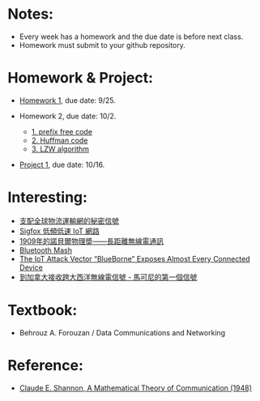 # Notes:
- Every week has a homework and the due date is before next class.
- Homework must submit to your github repository.

# Homework & Project:
- <a href="https://github.com/cnchenpu/data-comm/blob/master/03_data-comm_infor-basis.md#entropy"> Homework 1</a>, due date: 9/25.
- Homework 2, due date: 10/2.
    - <a href="https://github.com/cnchenpu/data-comm/blob/master/04_data-comm_coding.md#homework-due-date-102"> 1. prefix free code </a>
    - <a href="https://github.com/cnchenpu/data-comm/blob/master/05_data-comm_huffman-code.md#homework-due-date-102"> 2. Huffman code </a>
    - <a href="https://github.com/cnchenpu/data-comm/blob/master/06_data-comm_lzw-code.md#homework-due-date-102"> 3. LZW algorithm </a>
    
- <a href="https://github.com/cnchenpu/data-comm/blob/master/05_data-comm_huffman-code.md#program-project-due-date-1016"> Project 1</a>, due date: 10/16.

# Interesting:
- <a href="http://www.bbc.com/ukchina/trad/vert_fut/2016/05/160518_vert_fut_the-invisible-language-of-trains-boats-and-planes"> 支配全球物流運輸網的秘密信號 </a>
- <a href="https://en.wikipedia.org/wiki/Sigfox"> Sigfox 低頻低速 IoT 網路 </a>
- <a href="http://pansci.asia/archives/124494"> 1909年的諾貝爾物理奬——長距離無線電通訊 </a>
- <a href="https://github.com/cnchenpu/data-comm/wiki/Bluetooth-Mesh"> Bluetooth Mash </a>
- <a href="https://www.armis.com/blueborne/"> The IoT Attack Vector “BlueBorne” Exposes Almost Every Connected Device </a>
- <a href="http://www.bbc.com/ukchina/trad/vert-tra-41597892"> 到加拿大接收跨大西洋無線電信號 - 馬可尼的第一個信號 </a>

# Textbook:
- Behrouz A. Forouzan / Data Communications and Networking

# Reference:
- <a href="https://en.wikipedia.org/wiki/A_Mathematical_Theory_of_Communication">Claude E. Shannon, A Mathematical Theory of Communication (1948)</a>
